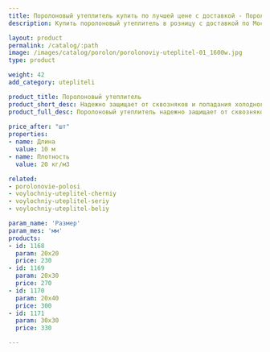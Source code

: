 ```yaml
---
title: Поролоновый утеплитель купить по лучшей цене с доставкой - Поролоныч
description: Купить поролоновый утеплитель в розницу с доставкой по Москве в интернет-магазине Поролоныча.

layout: product
permalink: /catalog/:path
image: /images/catalog/porolon/porolonoviy-uteplitel-01_1600w.jpg
type: product

weight: 42
add_category: utepliteli

product_title: Поролоновый утеплитель
product_short_desc: Надежно защищает от сквозняков и попадания холодного воздуха в помещение. Используется для утепления дверей и окон.
product_full_desc: Поролоновый утеплитель надежно защищает от сквозняков и попадания холодного воздуха в помещение. Используется для утепления дверей и окон.
        
price_after: "шт"
properties:
- name: Длина
  value: 10 м
- name: Плотность
  value: 20 кг/м3

related:
- porolonovie-polosi
- voylochniy-uteplitel-cherniy
- voylochniy-uteplitel-seriy
- voylochniy-uteplitel-beliy

param_name: 'Размер'
param_mes: 'мм'
products:
- id: 1168
  param: 20х20
  price: 230
- id: 1169
  param: 20х30
  price: 270
- id: 1170
  param: 20х40
  price: 300
- id: 1171
  param: 30х30
  price: 330

---
```

